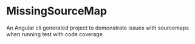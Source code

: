 # MissingSourceMap
An Angular cli generated project to demonstrate issues with sourcemaps when running test with code coverage
